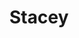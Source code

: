 ---
title: Stacey
date: 
draft: false

# descripcion
description : Rectángulos con nácar

materials: Plata 925

color: Plateado

dimensions: 0,8cm

code: 01-04-0096

type: "Aros"

categories: []

price: $4.750,00

price_eftvo: $4.040,00

# Images
# first image will be shown in the product page
images:
  # - image: "images/path_to_image"
  # La ubicacion de las imagenes es imagenes/Aros/Aros.Piedras/01-04-0096-stacey
  - image: "./images/aros/piedras/01-04-0096-rectangulos-con-nacar_a.jpeg"
  - image: "./images/aros/piedras/01-04-0096-rectangulos-con-nacar_b.jpeg"
---